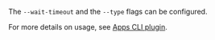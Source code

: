 The `--wait-timeout` and the `--type` flags can be configured.

For more details on usage, see [Apps CLI plugin](../cli-plugins/apps/reference/workload-create-apply.hbs.md).
